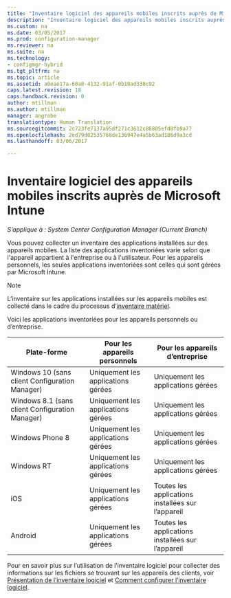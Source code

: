 ```yaml
---
title: "Inventaire logiciel des appareils mobiles inscrits auprès de Microsoft Intune | Microsoft Docs"
description: "Inventaire logiciel des appareils mobiles inscrits auprès de Microsoft Intune."
ms.custom: na
ms.date: 03/05/2017
ms.prod: configuration-manager
ms.reviewer: na
ms.suite: na
ms.technology:
- configmgr-hybrid
ms.tgt_pltfrm: na
ms.topic: article
ms.assetid: a0eae17a-60a8-4132-91af-0b10ad338c92
caps.latest.revision: 18
caps.handback.revision: 0
author: mtillman
ms.author: mtillman
manager: angrobe
translationtype: Human Translation
ms.sourcegitcommit: 2c723fe7137a95df271c3612c88805efd8fb9a77
ms.openlocfilehash: 2ed79d02535768de136947e4a5b63ad186d9a3cd
ms.lasthandoff: 03/06/2017

---
```

# <a name="software-inventory-for-mobile-devices-enrolled-with-microsoft-intune"></a>Inventaire logiciel des appareils mobiles inscrits auprès de Microsoft Intune

*S’applique à : System Center Configuration Manager (Current Branch)*

 Vous pouvez collecter un inventaire des applications installées sur des appareils mobiles. La liste des applications inventoriées varie selon que l'appareil appartient à l'entreprise ou à l'utilisateur. Pour les appareils personnels, les seules applications inventoriées sont celles qui sont gérées par Microsoft Intune.  

> [!NOTE]  
>  L’inventaire sur les applications installées sur les appareils mobiles est collecté dans le cadre du processus d’[inventaire matériel](mobile-device-hardware-inventory-hybrid.md).  

 Voici les applications inventoriées pour les appareils personnels ou d’entreprise.  

|Plate-forme|Pour les appareils personnels|Pour les appareils d’entreprise|  
|--------------|---------------------------------|--------------------------------|  
|Windows 10 (sans client Configuration Manager)|Uniquement les applications gérées|Uniquement les applications gérées|
|Windows 8.1 (sans client Configuration Manager)|Uniquement les applications gérées|Uniquement les applications gérées|  
|Windows Phone 8|Uniquement les applications gérées|Uniquement les applications gérées|  
|Windows RT|Uniquement les applications gérées|Uniquement les applications gérées|  
|iOS|Uniquement les applications gérées|Toutes les applications installées sur l’appareil|  
|Android|Uniquement les applications gérées|Toutes les applications installées sur l’appareil|  

Pour en savoir plus sur l’utilisation de l’inventaire logiciel pour collecter des informations sur les fichiers se trouvant sur les appareils des clients, voir [Présentation de l’inventaire logiciel](../../core/clients/manage/inventory/introduction-to-software-inventory.md) et [Comment configurer l’inventaire logiciel](../../core/clients/manage/inventory/configure-software-inventory.md).


